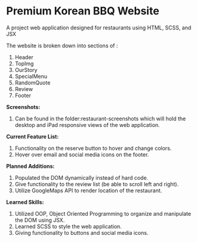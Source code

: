 # Premium Korean BBQ Website

A project web application designed for restaurants using HTML, SCSS, and JSX

The website is broken down into sections of :
1. Header 
2. TopImg
3. OurStory 
4. SpecialMenu
4. RandomQuote
5. Review
6. Footer

**Screenshots:**
1. Can be found in the folder:restaurant-screenshots which will hold the desktop and iPad responsive views of the web application. 


**Current Feature List:**
1. Functionality on the reserve button to hover and change colors.
2. Hover over email and social media icons on the footer.

**Planned Additions:**
1. Populated the DOM dynamically instead of hard code.
2. Give functionality to the review list (be able to scroll left and right).
3. Utilize GoogleMaps API to render location of the restaurant.


**Learned Skills:**
1. Utilized OOP, Object Oriented Programming to organize and manipulate the DOM using JSX.
2. Learned SCSS to style the web application.
3. Giving functionality to buttons and social media icons. 

